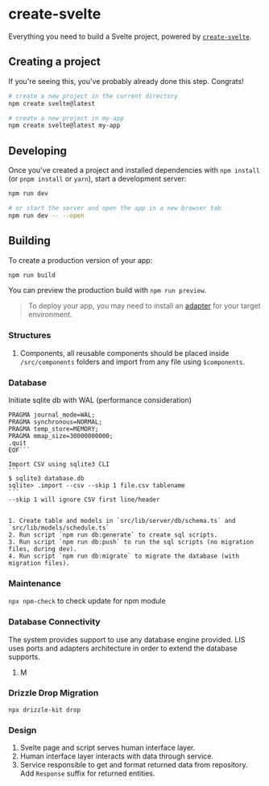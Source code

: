 # create-svelte

Everything you need to build a Svelte project, powered by [`create-svelte`](https://github.com/sveltejs/kit/tree/main/packages/create-svelte).

## Creating a project

If you're seeing this, you've probably already done this step. Congrats!

```bash
# create a new project in the current directory
npm create svelte@latest

# create a new project in my-app
npm create svelte@latest my-app
```

## Developing

Once you've created a project and installed dependencies with `npm install` (or `pnpm install` or `yarn`), start a development server:

```bash
npm run dev

# or start the server and open the app in a new browser tab
npm run dev -- --open
```

## Building

To create a production version of your app:

```bash
npm run build
```

You can preview the production build with `npm run preview`.

> To deploy your app, you may need to install an [adapter](https://kit.svelte.dev/docs/adapters) for your target environment.

### Structures

1. Components, all reusable components should be placed inside `/src/components` folders and import from any file using `$components`.

### Database

Initiate sqlite db with WAL (performance consideration)

````sqlite3 my_database.db <<EOF
PRAGMA journal_mode=WAL;
PRAGMA synchronous=NORMAL;
PRAGMA temp_store=MEMORY;
PRAGMA mmap_size=30000000000;
.quit
EOF```

Import CSV using sqlite3 CLI
```
$ sqlite3 database.db
sqlite> .import --csv --skip 1 file.csv tablename
```
--skip 1 will ignore CSV first line/header


1. Create table and models in `src/lib/server/db/schema.ts` and `src/lib/models/schedule.ts`
2. Run script `npm run db:generate` to create sql scripts.
3. Run script `npm run db:push` to run the sql scripts (no migration files, during dev).
4. Run script `npm run db:migrate` to migrate the database (with migration files).
````

### Maintenance

`npx npm-check` to check update for npm module

### Database Connectivity

The system provides support to use any database engine provided. LIS uses ports
and adapters architecture in order to extend the database supports.

1. M

### Drizzle Drop Migration

`npx drizzle-kit drop`

### Design

1. Svelte page and script serves human interface layer.
2. Human interface layer interacts with data through service.
3. Service responsible to get and format returned data from repository. Add `Response` suffix for returned entities.
